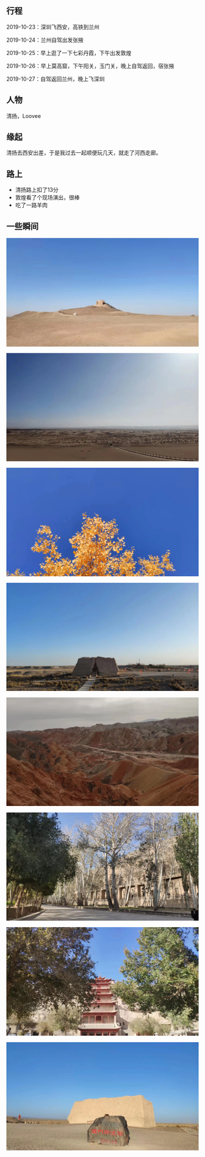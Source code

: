 ## 行程

2019-10-23：深圳飞西安，高铁到兰州

2019-10-24：兰州自驾出发张掖

2019-10-25：早上逛了一下七彩丹霞，下午出发敦煌

2019-10-26：早上莫高窟，下午阳关，玉门关，晚上自驾返回，宿张掖

2019-10-27：自驾返回兰州，晚上飞深圳


## 人物

清扬，Loovee

## 缘起

清扬去西安出差，于是我过去一起顺便玩几天，就走了河西走廊。

## 路上

* 清扬路上扣了13分
* 敦煌看了个现场演出，很棒
* 吃了一路羊肉


## 一些瞬间

![](https://raw.githubusercontent.com/helloqingyang/mkdocs/main/docs/images/%E6%B2%B3%E8%A5%BF%E8%B5%B0%E5%BB%8A/1.jpg)


![](https://raw.githubusercontent.com/helloqingyang/mkdocs/main/docs/images/%E6%B2%B3%E8%A5%BF%E8%B5%B0%E5%BB%8A/2.jpg)


![](https://raw.githubusercontent.com/helloqingyang/mkdocs/main/docs/images/%E6%B2%B3%E8%A5%BF%E8%B5%B0%E5%BB%8A/3.jpg)


![](https://raw.githubusercontent.com/helloqingyang/mkdocs/main/docs/images/%E6%B2%B3%E8%A5%BF%E8%B5%B0%E5%BB%8A/4.jpg)


![](https://raw.githubusercontent.com/helloqingyang/mkdocs/main/docs/images/%E6%B2%B3%E8%A5%BF%E8%B5%B0%E5%BB%8A/5.jpg)


![](https://raw.githubusercontent.com/helloqingyang/mkdocs/main/docs/images/%E6%B2%B3%E8%A5%BF%E8%B5%B0%E5%BB%8A/6.jpg)


![](https://raw.githubusercontent.com/helloqingyang/mkdocs/main/docs/images/%E6%B2%B3%E8%A5%BF%E8%B5%B0%E5%BB%8A/7.jpg)


![](https://raw.githubusercontent.com/helloqingyang/mkdocs/main/docs/images/%E6%B2%B3%E8%A5%BF%E8%B5%B0%E5%BB%8A/8.jpg)
